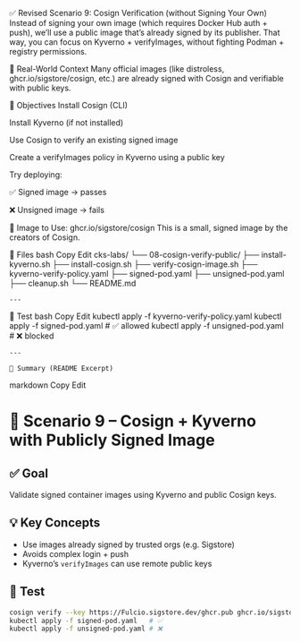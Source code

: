 ✅ Revised Scenario 9: Cosign Verification (without Signing Your Own)
Instead of signing your own image (which requires Docker Hub auth + push), we’ll use a public image that’s already signed by its publisher. That way, you can focus on Kyverno + verifyImages, without fighting Podman + registry permissions.

📘 Real-World Context
Many official images (like distroless, ghcr.io/sigstore/cosign, etc.) are already signed with Cosign and verifiable with public keys.

🎯 Objectives
Install Cosign (CLI)

Install Kyverno (if not installed)

Use Cosign to verify an existing signed image

Create a verifyImages policy in Kyverno using a public key

Try deploying:

✅ Signed image → passes

❌ Unsigned image → fails

🧩 Image to Use: ghcr.io/sigstore/cosign
This is a small, signed image by the creators of Cosign.

📁 Files
bash
Copy
Edit
cks-labs/
└── 08-cosign-verify-public/
    ├── install-kyverno.sh
    ├── install-cosign.sh
    ├── verify-cosign-image.sh
    ├── kyverno-verify-policy.yaml
    ├── signed-pod.yaml
    ├── unsigned-pod.yaml
    ├── cleanup.sh
    └── README.md

    ---

🧪 Test
bash
Copy
Edit
kubectl apply -f kyverno-verify-policy.yaml
kubectl apply -f signed-pod.yaml     # ✅ allowed
kubectl apply -f unsigned-pod.yaml   # ❌ blocked

    ---

    🧠 Summary (README Excerpt)
markdown
Copy
Edit
# 🔐 Scenario 9 – Cosign + Kyverno with Publicly Signed Image

## ✅ Goal
Validate signed container images using Kyverno and public Cosign keys.

## 💡 Key Concepts
- Use images already signed by trusted orgs (e.g. Sigstore)
- Avoids complex login + push
- Kyverno’s `verifyImages` can use remote public keys

## 🧪 Test
```bash
cosign verify --key https://Fulcio.sigstore.dev/ghcr.pub ghcr.io/sigstore/cosign
kubectl apply -f signed-pod.yaml   # ✅
kubectl apply -f unsigned-pod.yaml # ❌

